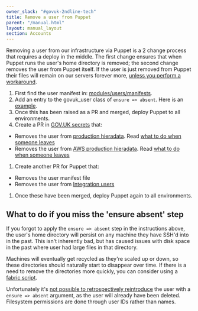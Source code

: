 ```yaml
---
owner_slack: "#govuk-2ndline-tech"
title: Remove a user from Puppet
parent: "/manual.html"
layout: manual_layout
section: Accounts
---
```


Removing a user from our infrastructure via Puppet is a 2 change process that
requires a deploy in the middle. The first change ensures that when Puppet
runs the user's home directory is removed; the second change removes the
user from Puppet itself. If the user is just removed from Puppet their files
will remain on our servers forever more, [unless you perform a workaround](#what-to-do-if-you-miss-the-ensure-absent-step).

1. First find the user manifest in: [modules/users/manifests][manifest-path].
1. Add an entry to the govuk_user class of `ensure => absent`. Here is an
   [example][absent-example].
1. Once this has been raised as a PR and merged, deploy Puppet to all
   environments.
1. Create a PR in [GOV.UK secrets][govuk-secrets] that:
  - Removes the user from [production hieradata][production-hieradata]. Read [what to do when someone leaves][what-to-do-when-someone-leaves]
  - Removes the user from [AWS production hieradata][aws-production-hieradata]. Read [what to do when someone leaves][what-to-do-when-someone-leaves]
1. Create another PR for Puppet that:
  - Removes the user manifest file
  - Removes the user from [Integration users][integration-users]
1. Once these have been merged, deploy Puppet again to all environments.

[what-to-do-when-someone-leaves]: https://docs.publishing.service.gov.uk/manual/encrypted-hiera-data.html#what-to-do-when-someone-leaves
[manifest-path]: https://github.com/alphagov/govuk-puppet/tree/master/modules/users/manifests
[absent-example]: https://github.com/alphagov/govuk-puppet/commit/0757bad41ed577f15c7f5d9e508f55e78c612ddb
[integration-users]: https://github.com/alphagov/govuk-puppet/blob/master/hieradata_aws/integration.yaml
[govuk-secrets]: https://github.com/alphagov/govuk-secrets
[production-hieradata]: https://github.com/alphagov/govuk-secrets/tree/master/puppet/hieradata
[aws-production-hieradata]: https://github.com/alphagov/govuk-secrets/tree/master/puppet_aws/hieradata

## What to do if you miss the 'ensure absent' step

If you forgot to apply the `ensure => absent` step in the instructions above,
the user's home directory will persist on any machine they have SSH'd into in
the past. This isn't inherently bad, but has caused issues with disk space in
the past where user had large files in that directory.

Machines will eventually get recycled as they're scaled up or down, so these
directories should naturally start to disappear over time. If there is a need
to remove the directories more quickly, you can consider using a
[fabric script](https://github.com/alphagov/fabric-scripts#readme).

Unfortunately it's [not possible to retrospectively reintroduce](https://github.com/alphagov/govuk-puppet/pull/10892#issuecomment-749678673)
the user with a `ensure => absent` argument, as the user will already have
been deleted. Filesystem permissions are done through user IDs rather than names.
